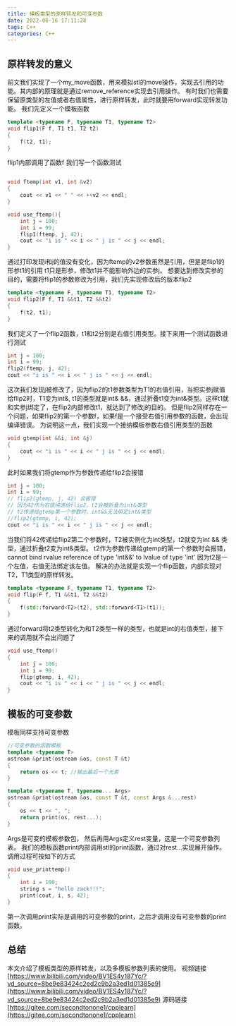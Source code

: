```yaml
---
title: 模板类型的原样转发和可变参数
date: 2022-06-16 17:11:28
tags: C++
categories: C++
---
```

## 原样转发的意义
前文我们实现了一个my_move函数，用来模拟stl的move操作，实现去引用的功能。其内部的原理就是通过remove_reference实现去引用操作。
有时我们也需要保留原类型的左值或者右值属性，进行原样转发，此时就要用forward实现转发功能。
我们先定义一个模板函数
<!--more-->
``` cpp
template <typename F, typename T1, typename T2>
void flip1(F f, T1 t1, T2 t2)
{
    f(t2, t1);
}
```
flip1内部调用了函数f
我们写一个函数测试
``` cpp

void ftemp(int v1, int &v2)
{
    cout << v1 << " " << ++v2 << endl;
}

void use_ftemp(){
    int j = 100;
    int i = 99;
    flip1(ftemp, j, 42);
    cout << "i is " << i << " j is " << j << endl;
}
```
通过打印发现i和j的值没有变化，因为ftemp的v2参数虽然是引用，但是是flip1的形参t1的引用
t1只是形参，修改t1并不能影响外边的实参j。
想要达到修改实参的目的，需要将flip1的参数修改为引用，我们先实现修改后的版本flip2
``` cpp
template <typename F, typename T1, typename T2>
void flip2(F f, T1 &&t1, T2 &&t2)
{
    f(t2, t1);
}
```
我们定义了一个flip2函数，t1和t2分别是右值引用类型。接下来用一个测试函数进行测试
``` cpp
int j = 100;
int i = 99;
flip2(ftemp, j, 42);
cout << "i is " << i << " j is " << j << endl;
```
这次我们发现j被修改了，因为flip2的t1参数类型为T1的右值引用，当把实参j赋值给flip2时，T1变为int&,
t1的类型就是int& &&，通过折叠t1变为int&类型。这样t1就和实参j绑定了，在flip2内部修改t1，就达到了修改j的目的。
但是flip2同样存在一个问题，如果flip2的第一个参数f，如果f是一个接受右值引用参数的函数，会出现编译错误。
为说明这一点，我们实现一个接纳模板参数右值引用类型的函数
``` cpp
void gtemp(int &&i, int &j)
{
    cout << "i is " << i << " j is " << j << endl;
}
```
此时如果我们将gtemp作为参数传递给flip2会报错
``` cpp
int j = 100;
int i = 99;
// flip2(gtemp, j, 42) 会报错
// 因为42作为右值纯递给flip2，t2会被折叠为int&类型
// t2传递给gtemp第一个参数时，int&&无法绑定int&类型
//flip2(gtemp, i, 42);
cout << "i is " << i << " j is " << j << endl;
```
当我们将42传递给flip2第二个参数时，T2被实例化为int类型，t2就变为int && 类型，通过折叠t2变为int&类型。
t2作为参数传递给gtemp的第一个参数时会报错，
cannot bind rvalue reference of type 'int&&' to lvalue of type 'int'
因为t2是一个左值，右值无法绑定该左值。
解决的办法就是实现一个flip函数，内部实现对T2，T1类型的原样转发。
``` cpp
template <typename F, typename T1, typename T2>
void flip(F f, T1 &&t1, T2 &&t2)
{
    f(std::forward<T2>(t2), std::forward<T1>(t1));
}
```
通过forward将t2类型转化为和T2类型一样的类型，也就是int的右值类型，接下来的调用就不会出问题了
``` cpp
void use_ftemp()
{
    int j = 100;
    int i = 99;
    flip(gtemp, i, 42);
    cout << "i is " << i << " j is " << j << endl;
}
```
## 模板的可变参数
模板同样支持可变参数
``` cpp
//可变参数的函数模板
template <typename T>
ostream &print(ostream &os, const T &t)
{
    return os << t; //输出最后一个元素
}

template <typename T, typename... Args>
ostream &print(ostream &os, const T &t, const Args &...rest)
{
    os << t << ", ";
    return print(os, rest...);
}
```
Args是可变的模板参数包， 然后再用Args定义rest变量，这是一个可变参数列表。
我们的模板函数print内部调用stl的print函数，通过对rest...实现展开操作。
调用过程可按如下的方式
``` cpp
void use_printtemp()
{
    int i = 100;
    string s = "hello zack!!!";
    print(cout, i, s, 42);
}
```
第一次调用print实际是调用的可变参数的print，之后才调用没有可变参数的print函数。
## 总结
本文介绍了模板类型的原样转发，以及多模板参数列表的使用。
视频链接[https://www.bilibili.com/video/BV1ES4y187Yc/?vd_source=8be9e83424c2ed2c9b2a3ed1d01385e9](https://www.bilibili.com/video/BV1ES4y187Yc/?vd_source=8be9e83424c2ed2c9b2a3ed1d01385e9)
源码链接 [https://gitee.com/secondtonone1/cpplearn](https://gitee.com/secondtonone1/cpplearn)